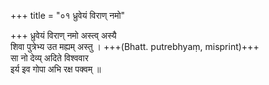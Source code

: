 +++
title = "०१ ध्रुवेयं विराण् नमो"

+++
ध्रुवेयं विराण् नमो अस्त्व् अस्यै  
शिवा पुत्रेभ्य उत मह्यम् अस्तु । +++(Bhatt. putrebhyaṃ, misprint)+++  
सा नो देव्य् अदिते विश्ववार  
इर्य इव गोपा अभि रक्ष पक्वम् ॥